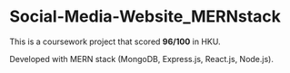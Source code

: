 # Social-Media-Website_MERNstack

This is a coursework project that scored **96/100** in HKU.

Developed with MERN stack (MongoDB, Express.js, React.js, Node.js).
